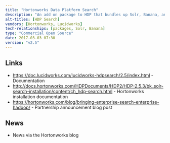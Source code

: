 ```yaml
---
title: "Hortonworks Data Platform Search"
description: "An add on package to HDP that bundles up Solr, Banana, and a suite of libraries and tools for integrating with Solr from Hadoop (utilities for loading data from HDFS), Hive (a SerDe to allow Solr data to be read and written as a Hive table), Pig (store and load functions), HBase (replication of HBase events to Solr based on the Lily HBase indexer), Storm and Spark (both SDKs for integrating with Solr).  Available as an add on Ambari management pack or as a set of RPMs.  Built, maintained and supported by Lucidworks on behalf of Hortonworks, first announced in April 2014 as part of the introduction of Solr with HDP 2.1."
alt-titles: [HDP Search]
vendors: [Hortonworks, Lucidworks]
tech-relationships: [packages, Solr, Banana]
type: "Commercial Open Source"
date: 2017-03-03 07:30
version: "v2.5"
---
```

## Links

* <https://doc.lucidworks.com/lucidworks-hdpsearch/2.5/index.html> - Documentation
* <http://docs.hortonworks.com/HDPDocuments/HDP2/HDP-2.5.3/bk_solr-search-installation/content/ch_hdp-search.html> - Hortonworks installation documentation
* <https://hortonworks.com/blog/bringing-enterprise-search-enterprise-hadoop/> - Partnership announcement blog post

## News

* News via the Hortonworks blog
